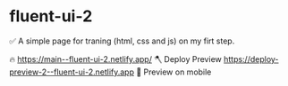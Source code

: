 # fluent-ui-2
✅ A simple page for traning (html, css and js) on my firt step.

🔥 https://main--fluent-ui-2.netlify.app/
🪓 Deploy Preview	https://deploy-preview-2--fluent-ui-2.netlify.app
📱 Preview on mobile	

